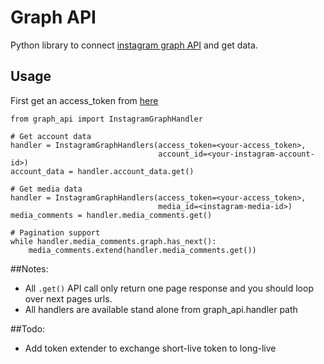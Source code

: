 # Graph API

Python library to connect [instagram graph API](https://developers.facebook.com/docs/instagram-api) and get data.


## Usage
First get an access_token from [here](https://developers.facebook.com/tools/explorer)

    from graph_api import InstagramGraphHandler
    
    # Get account data 
    handler = InstagramGraphHandlers(access_token=<your-access_token>, 
                                     account_id=<your-instagram-account-id>)
    account_data = handler.account_data.get()
    
    # Get media data
    handler = InstagramGraphHandlers(access_token=<your-access_token>, 
                                     media_id=<instagram-media-id>)
    media_comments = handler.media_comments.get()
    
    # Pagination support
    while handler.media_comments.graph.has_next():
        media_comments.extend(handler.media_comments.get())


##Notes:
* All `.get()` API call only return one page response and you should loop over next pages urls.
* All handlers are available stand alone from graph_api.handler path


##Todo:
* Add token extender to exchange short-live token to long-live
